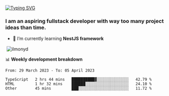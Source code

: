 [![Typing SVG](https://readme-typing-svg.herokuapp.com?color=%23e07a5f&size=40&center=false&vCenter=true&multiline=true&width=900&height=70&lines=Hi%2C+my+name+is+Oleg)](https://git.io/typing-svg)

<h3>
  I am an aspiring fullstack developer with way too many project ideas than time.</h3>

- 🌱 I’m currently learning **NestJS framework**

<p align="left">
</p>






<p>&nbsp;<img align="center" src="https://github-readme-stats.vercel.app/api?username=ilmonyd&show_icons=true&theme=calm&locale=en" alt="ilmonyd" /></p>


📊 **Weekly development breakdown**
<!--START_SECTION:waka-->

```text
From: 29 March 2023 - To: 05 April 2023

TypeScript   2 hrs 44 mins   ██████████▓░░░░░░░░░░░░░░   42.79 %
HTML         1 hr 32 mins    ██████░░░░░░░░░░░░░░░░░░░   24.10 %
Other        45 mins         ███░░░░░░░░░░░░░░░░░░░░░░   11.72 %
```

<!--END_SECTION:waka-->
